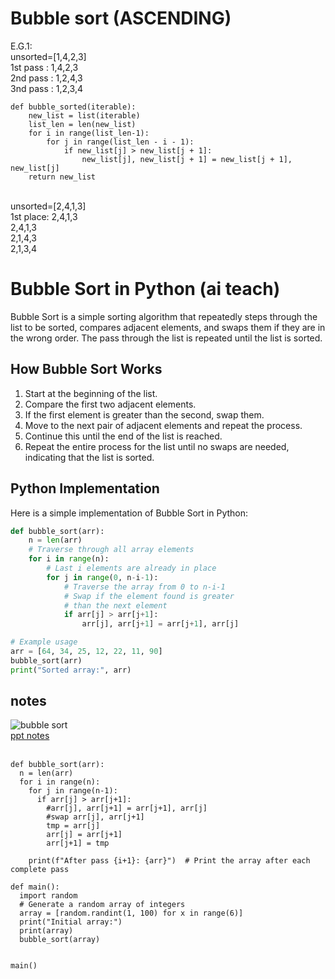 
# Bubble sort (ASCENDING)
E.G.1:<BR>unsorted=[1,4,2,3] <BR>
1st pass : 1,4,2,3 <BR>
2nd pass : 1,2,4,3 <BR>
3nd pass : 1,2,3,4 <BR>

```
def bubble_sorted(iterable):
    new_list = list(iterable)
    list_len = len(new_list)
    for i in range(list_len-1):
        for j in range(list_len - i - 1):
            if new_list[j] > new_list[j + 1]:
                new_list[j], new_list[j + 1] = new_list[j + 1], new_list[j]
    return new_list

```
<BR>
unsorted=[2,4,1,3]<br>
1st place: 2,4,1,3<br>
2,4,1,3<br>
2,1,4,3<br>
2,1,3,4<br>

# Bubble Sort in Python (ai teach)

Bubble Sort is a simple sorting algorithm that repeatedly steps through the list to be sorted, compares adjacent elements, and swaps them if they are in the wrong order. The pass through the list is repeated until the list is sorted.

## How Bubble Sort Works

1. Start at the beginning of the list.
2. Compare the first two adjacent elements.
3. If the first element is greater than the second, swap them.
4. Move to the next pair of adjacent elements and repeat the process.
5. Continue this until the end of the list is reached.
6. Repeat the entire process for the list until no swaps are needed, indicating that the list is sorted.

## Python Implementation

Here is a simple implementation of Bubble Sort in Python:

```python
def bubble_sort(arr):
    n = len(arr)
    # Traverse through all array elements
    for i in range(n):
        # Last i elements are already in place
        for j in range(0, n-i-1):
            # Traverse the array from 0 to n-i-1
            # Swap if the element found is greater
            # than the next element
            if arr[j] > arr[j+1]:
                arr[j], arr[j+1] = arr[j+1], arr[j]

# Example usage
arr = [64, 34, 25, 12, 22, 11, 90]
bubble_sort(arr)
print("Sorted array:", arr)
```
## notes 
![bubble sort](https://github.com/hugow0528/w_progland/blob/1221d38ab4bb40371aecf3c66157dbee71ddaed0/buubble%20sort_lesson.jpg)
<BR>[ppt notes](https://github.com/hugow0528/w_progland/blob/main/SortingAlgorithms.pptx)
<br><br>
```
def bubble_sort(arr):
  n = len(arr)
  for i in range(n):
    for j in range(n-1):
      if arr[j] > arr[j+1]:
        #arr[j], arr[j+1] = arr[j+1], arr[j]
        #swap arr[j], arr[j+1]
        tmp = arr[j]
        arr[j] = arr[j+1]
        arr[j+1] = tmp

    print(f"After pass {i+1}: {arr}")  # Print the array after each complete pass

def main():
  import random
  # Generate a random array of integers
  array = [random.randint(1, 100) for x in range(6)]
  print("Initial array:")
  print(array)
  bubble_sort(array)


main()
```
